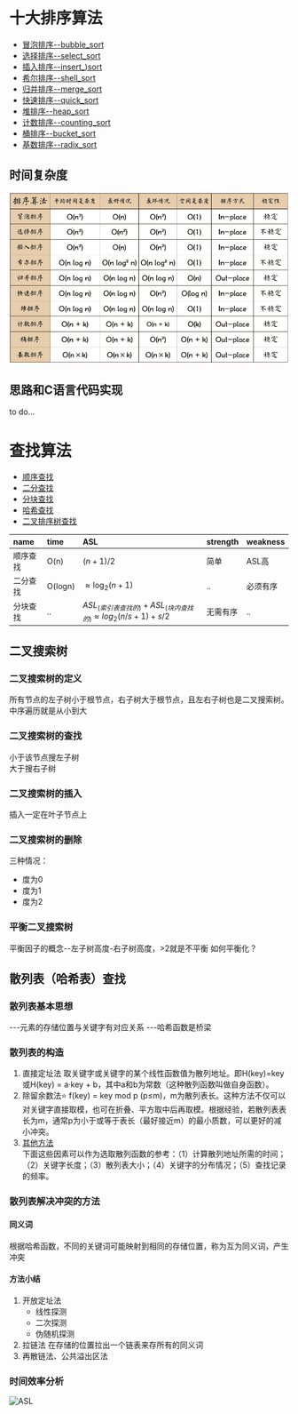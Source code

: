# 十大排序算法
* [冒泡排序--bubble_sort](#冒泡排序)
* [选择排序--select_sort](#选择排序)
* [插入排序--insert_)sort](#插入排序)
* [希尔排序--shell_sort](#希尔排序)
* [归并排序--merge_sort](#归并排序)
* [快速排序--quick_sort](#快速排序)
* [堆排序--heap_sort](#堆排序)
* [计数排序--counting_sort](#计数排序)
* [桶排序--bucket_sort](#桶排序)
* [基数排序--radix_sort](#基数排序)

## 时间复杂度
![时间复杂度](sort.png)

## 思路和C语言代码实现
to do...

# 查找算法

* [顺序查找](#顺序查找)
* [二分查找](#二分查找)
* [分块查找](#分块查找)
* [哈希查找](#哈希查找)
* [二叉排序树查找](#二叉排序树查找)


|name|time|ASL|strength|weakness|
|:---|:---|:---|:---|:---|
|顺序查找|O(n)|$(n+1)/2$|简单|ASL高|
|二分查找|O(logn)|$\approx\log_2(n+1)$|..|必须有序|
|分块查找|..|$ASL_(索引表查找的)+ASL_(块内查找的)\approx log_2(n/s+1)+s/2$|无需有序|..|

## 二叉搜索树
### 二叉搜索树的定义
所有节点的左子树小于根节点，右子树大于根节点，且左右子树也是二叉搜索树。中序遍历就是从小到大  

### 二叉搜索树的查找
小于该节点搜左子树  
大于搜右子树
### 二叉搜索树的插入
插入一定在叶子节点上
### 二叉搜索树的删除
三种情况：  
* 度为0
* 度为1
* 度为2
### 平衡二叉搜索树
平衡因子的概念--左子树高度-右子树高度，>2就是不平衡
如何平衡化？

## 散列表（哈希表）查找
### 散列表基本思想
---元素的存储位置与关键字有对应关系
---哈希函数是桥梁
### 散列表的构造
1. 直接定址法
   取关键字或关键字的某个线性函数值为散列地址。即H(key)=key或H(key) = a·key + b，其中a和b为常数（这种散列函数叫做自身函数）。
2. 除留余数法⭐
    f(key) = key mod p (p≤m)，m为散列表长。这种方法不仅可以对关键字直接取模，也可在折叠、平方取中后再取模。根据经验，若散列表表长为m，通常p为小于或等于表长（最好接近m）的最小质数，可以更好的减小冲突。
3. [其他方法](create.md)  
下面这些因素可以作为选取散列函数的参考：（1）计算散列地址所需的时间；（2）关键字长度；（3）散列表大小；（4）关键字的分布情况；（5）查找记录的频率。

### 散列表解决冲突的方法
#### 同义词
根据哈希函数，不同的关键词可能映射到相同的存储位置，称为互为同义词，产生冲突
#### 方法小结
1. 开放定址法
   - 线性探测
   - 二次探测
   - 伪随机探测
2. 拉链法
   在存储的位置拉出一个链表来存所有的同义词
3. 再散链法、公共溢出区法

### 时间效率分析
![ASL](ASL.bmp)




  